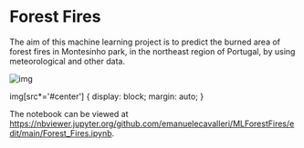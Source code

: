 # Forest Fires

The aim of this machine learning project is to predict the burned area of forest fires in Montesinho park, in the northeast region of Portugal, by using meteorological and other data.

![img](https://photo620x400.mnstatic.com/d5064990d15d1075a0485634955b0e26/montesinho-natural-park.jpg#center)

img[src*='#center'] {
    display: block;
    margin: auto;
}

The notebook can be viewed at https://nbviewer.jupyter.org/github.com/emanuelecavalleri/MLForestFires/edit/main/Forest_Fires.ipynb.
